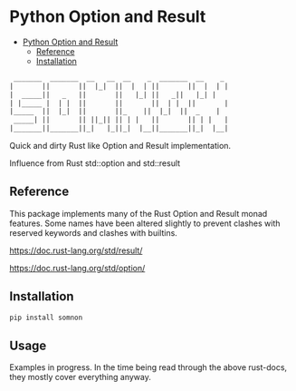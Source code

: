 
# Python Option and Result

- [Python Option and Result](#python-option-and-result)
  - [Reference](#reference)
  - [Installation](#installation)


~~~txt
 _______  _______  __   __  __    _  _______  __    _
|       ||       ||  |_|  ||  |  | ||       ||  |  | |
|  _____||   _   ||       ||   |_| ||   _||   |_| |
| |_____ |  | |  ||       ||       ||  | |  ||       |
|_____  ||  |_|  ||       ||_    ||  |_|  ||  _    |
 _____| ||       || ||_|| || | |   ||       || | |   |
|_______||_______||_|   |_||_|  |__||_______||_|  |__|
~~~

Quick and dirty Rust like Option and Result implementation.

Influence from Rust std::option and std::result

## Reference

This package implements many of the Rust Option and Result monad features. Some names have been altered slightly to prevent clashes with reserved keywords and clashes with builtins.

<https://doc.rust-lang.org/std/result/>

<https://doc.rust-lang.org/std/option/>

## Installation

~~~bash
pip install somnon
~~~

## Usage

Examples in progress. In the time being read through the above rust-docs, they mostly cover everything anyway.
